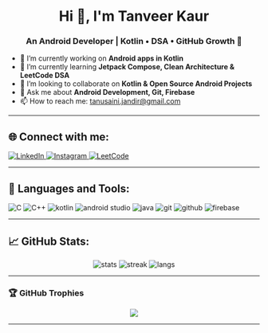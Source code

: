 <h1 align="center">Hi 👋, I'm Tanveer Kaur</h1>
<h3 align="center">An Android Developer | Kotlin • DSA • GitHub Growth 🚀</h3>


- 🔭 I’m currently working on **Android apps in Kotlin**
- 🌱 I’m currently learning **Jetpack Compose, Clean Architecture & LeetCode DSA**
- 👯 I’m looking to collaborate on **Kotlin & Open Source Android Projects**
- 💬 Ask me about **Android Development, Git, Firebase**
- 📫 How to reach me: tanusaini.jandir@gmail.com

---

## 🌐 Connect with me:

<p align="left">
  <a href="(https://www.linkedin.com/in/tanveer-kaur-56a188304/)" target="_blank">
    <img src="https://img.icons8.com/color/48/000000/linkedin.png" alt="LinkedIn" />
  </a>
  <a href="https://www.instagram.com/tanveer13_/" target="_blank">
    <img src="https://img.icons8.com/color/48/000000/instagram-new--v1.png" alt="Instagram" />
  </a>
    <a href="https://leetcode.com/Tanveer_Kaur13/" target="_blank">
    <img src="https://img.icons8.com/external-tal-revivo-color-tal-revivo/48/null/external-level-up-your-coding-skills-and-quickly-land-a-job-logo-color-tal-revivo.png" alt="LeetCode"/>
  </a>
</p>

---

## 🧰 Languages and Tools:

<p align="left">
   <img src="https://img.icons8.com/color/48/000000/c-programming.png" alt="C"/>
  <img src="https://img.icons8.com/color/48/000000/c-plus-plus-logo.png" alt="C++"/>
  <img src="https://img.icons8.com/color/48/000000/kotlin.png" alt="kotlin"/>
  <img src="https://img.icons8.com/color/48/000000/android-studio--v3.png" alt="android studio"/>
  <img src="https://img.icons8.com/color/48/000000/java-coffee-cup-logo.png" alt="java"/>
  <img src="https://img.icons8.com/color/48/000000/git.png" alt="git"/>
  <img src="https://img.icons8.com/color/48/000000/github--v1.png" alt="github"/>
  <img src="https://img.icons8.com/color/48/000000/firebase.png" alt="firebase"/>
 
  
</p>

---

## 📈 GitHub Stats:

<p align="center">
<img src="https://github-readme-stats.vercel.app/api?username=tanve13&show_icons=true&theme=tokyonight&include_all_commits=true&count_private=true" alt="stats" />
  <img src="https://github-readme-streak-stats.herokuapp.com/?user=tanve13&theme=tokyonight" alt="streak" />
  <img src="https://github-readme-stats.vercel.app/api/top-langs/?username=tanve13&layout=compact&theme=tokyonight" alt="langs" />
</p>

---
### 🏆 GitHub Trophies

<p align="center">
  <img src="https://github-profile-trophy.vercel.app/?username=tanve13&theme=radical&no-bg=true&margin-w=15&margin-h=15" />
</p>

---


